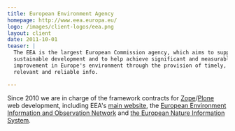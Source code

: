 ```yaml
---
title: European Environment Agency
homepage: http://www.eea.europa.eu/
logo: /images/client-logos/eea.png
layout: client
date: 2011-10-01
teaser: |
  The EEA is the largest European Commission agency, which aims to support 
  sustainable development and to help achieve significant and measurable
  improvement in Europe's environment through the provision of timely, targeted,
  relevant and reliable info.

---
```


Since 2010 we are in charge of the framework contracts for [Zope][zope]/[Plone][plone] web development,
including EEA's [main website][eea], the [European Environment Information and Observation Network][eionet]
and [the European Nature Information System][eunis].

[zope]: http://www.zope.org
[plone]: https://plone.org/
[eea]: http://www.eea.europa.eu/
[eionet]: https://www.eionet.europa.eu/
[eunis]: http://eunis.eea.europa.eu/
